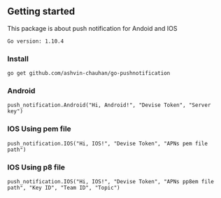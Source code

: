 ## Getting started
This package is about push notification for Andoid and IOS

```
Go version: 1.10.4
```

### Install
```
go get github.com/ashvin-chauhan/go-pushnotification
```

### Android
```
push_notification.Android("Hi, Android!", "Devise Token", "Server key")
```

### IOS Using pem file
```
push_notification.IOS("Hi, IOS!", "Devise Token", "APNs pem file path")
```

### IOS Using p8 file
```
push_notification.IOS("Hi, IOS!", "Devise Token", "APNs pp8em file path", "Key ID", "Team ID", "Topic")
```
